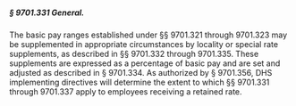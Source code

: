 ##### § 9701.331 General. #####

The basic pay ranges established under §§ 9701.321 through 9701.323 may be supplemented in appropriate circumstances by locality or special rate supplements, as described in §§ 9701.332 through 9701.335. These supplements are expressed as a percentage of basic pay and are set and adjusted as described in § 9701.334. As authorized by § 9701.356, DHS implementing directives will determine the extent to which §§ 9701.331 through 9701.337 apply to employees receiving a retained rate.